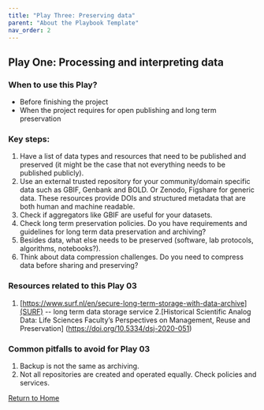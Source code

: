 ```yaml
---
title: "Play Three: Preserving data"
parent: "About the Playbook Template"
nav_order: 2
---
```


## Play One: Processing and interpreting data

### When to use this Play? 

- Before finishing the project
- When the project requires for open publishing and long term preservation
  
### Key steps:

1. Have a list of data types and resources that need to be published and preserved (it
might be the case that not everything needs to be published publicly).
2. Use an external trusted repository for your community/domain specific data such as
GBIF, Genbank and BOLD. Or Zenodo, Figshare for generic data. These resources
provide DOIs and structured metadata that are both human and machine readable.
3. Check if aggregators like GBIF are useful for your datasets.
4. Check long term preservation policies. Do you have requirements and guidelines for
long term data preservation and archiving?
5. Besides data, what else needs to be preserved (software, lab protocols, algorithms,
notebooks?).
6. Think about data compression challenges. Do you need to compress data before
sharing and preserving?


### Resources related to this Play 03

1. [https://www.surf.nl/en/secure-long-term-storage-with-data-archive](SURF) -- long term data storage service
2.[Historical Scientific Analog Data: Life Sciences Faculty’s Perspectives on Management, Reuse and Preservation] (https://doi.org/10.5334/dsj-2020-051)

### Common pitfalls to avoid for Play 03

1. Backup is not the same as archiving.
2. Not all repositories are created and operated equally. Check policies and services.


[Return to Home](index.md)
